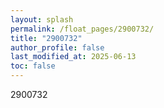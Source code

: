 ```yaml
---
layout: splash
permalink: /float_pages/2900732/
title: "2900732"
author_profile: false
last_modified_at: 2025-06-13
toc: false
---
```

 
2900732

